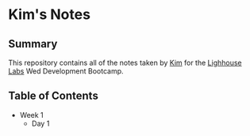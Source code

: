 # Kim's Notes
## Summary

This repository contains all of the notes taken by [Kim](https://github.com/kimodell) for the [Lighhouse Labs](https://www.lighthouselabs.ca/) Wed Development Bootcamp.
## Table of Contents
* Week 1
  * Day 1